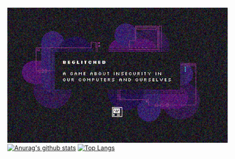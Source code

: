 ![img](./NbfY.gif)
[![Anurag's github stats](https://github-readme-stats.vercel.app/api?username=iD4nex&show_icons=true&theme=dracula&include_all_commits=true&count_private=true)](https://github.com/anuraghazra/github-readme-stats)
[![Top Langs](https://github-readme-stats.vercel.app/api/top-langs/?username=iD4nex&theme=dracula&layout=compact)](https://github.com/anuraghazra/github-readme-stats)
